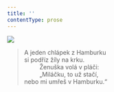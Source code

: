 ```yaml
---
title: ''
contentType: prose
---
```


![](../Images/013.jpg)

> A jeden chlápek z Hamburku  
> si podříz žíly na krku.  
>          Ženuška volá v pláči:  
>          „Miláčku, to už stačí,  
> nebo mi umřeš v Hamburku.“
